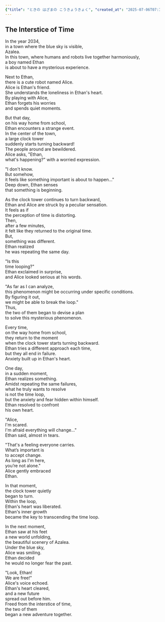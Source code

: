 ```yaml
---
{"title": "ときの はざまの こうきょうきょく", "created_at": "2025-07-06T07:11:10.529482+09:00", "pattern_id": 4, "pattern_name": "ループ脱出型", "year": 2094}
---
```


## The Interstice of Time

In the year 2034,  
in a town where the blue sky is visible,  
Azalea.  
In this town, where humans and robots live together harmoniously,  
a boy named Ethan  
is about to have a mysterious experience.

Next to Ethan,  
there is a cute robot named Alice.  
Alice is Ethan's friend.  
She understands the loneliness in Ethan's heart.  
By playing with Alice,  
Ethan forgets his worries  
and spends quiet moments.

But that day,  
on his way home from school,  
Ethan encounters a strange event.  
In the center of the town,  
a large clock tower  
suddenly starts turning backward!  
The people around are bewildered.  
Alice asks, "Ethan,  
what's happening?" with a worried expression.

"I don't know.  
But somehow,  
it feels like something important is about to happen..."  
Deep down, Ethan senses  
that something is beginning.

As the clock tower continues to turn backward,  
Ethan and Alice are struck by a peculiar sensation.  
It feels as if  
the perception of time is distorting.  
Then,  
after a few minutes,  
it felt like they returned to the original time.  
But,  
something was different.  
Ethan realized  
he was repeating the same day.

"Is this  
time looping?"  
Ethan exclaimed in surprise,  
and Alice looked serious at his words.

"As far as I can analyze,  
this phenomenon might be occurring under specific conditions.  
By figuring it out,  
we might be able to break the loop."  
Thus,  
the two of them began to devise a plan  
to solve this mysterious phenomenon.

Every time,  
on the way home from school,  
they return to the moment  
when the clock tower starts turning backward.  
Ethan tries a different approach each time,  
but they all end in failure.  
Anxiety built up in Ethan's heart.

One day,  
in a sudden moment,  
Ethan realizes something.  
Amidst repeating the same failures,  
what he truly wants to resolve  
is not the time loop,  
but the anxiety and fear hidden within himself.  
Ethan resolved to confront  
his own heart.

"Alice,  
I'm scared.  
I'm afraid everything will change..."  
Ethan said, almost in tears.

"That's a feeling everyone carries.  
What’s important is  
to accept change.  
As long as I'm here,  
you’re not alone."  
Alice gently embraced  
Ethan.

In that moment,  
the clock tower quietly  
began to turn.  
Within the loop,  
Ethan's heart was liberated.  
Ethan's inner growth  
became the key to transcending the time loop.

In the next moment,  
Ethan saw at his feet  
a new world unfolding,  
the beautiful scenery of Azalea.  
Under the blue sky,  
Alice was smiling.  
Ethan decided  
he would no longer fear the past.

"Look, Ethan!  
We are free!"  
Alice's voice echoed.  
Ethan's heart cleared,  
and a new future  
spread out before him.  
Freed from the interstice of time,  
the two of them  
began a new adventure together.
